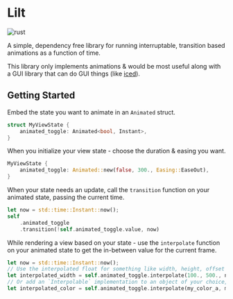 # Lilt

![rust](https://github.com/ejjonny/lilt/actions/workflows/rust.yml/badge.svg)

A simple, dependency free library for running interruptable, transition based animations as a function of time.

This library only implements animations & would be most useful along with a GUI library that can do GUI things (like [iced](https://github.com/iced-rs/iced)).

## Getting Started

Embed the state you want to animate in an `Animated` struct.

```rust
struct MyViewState {
    animated_toggle: Animated<bool, Instant>,
}
```

When you initialize your view state - choose the duration & easing you want.

```rust
MyViewState {
    animated_toggle: Animated::new(false, 300., Easing::EaseOut),
}
```

When your state needs an update, call the `transition` function on your animated state, passing the current time.

```rust
let now = std::time::Instant::now();
self
    .animated_toggle
    .transition(!self.animated_toggle.value, now)
```

While rendering a view based on your state - use the `interpolate` function on your animated state to get the in-between value for the current frame.

```rust
let now = std::time::Instant::now();
// Use the interpolated float for something like width, height, offset
let interpolated_width = self.animated_toggle.interpolate(100., 500., now)
// Or add an `Interpolable` implementation to an object of your choice, like a color
let interpolated_color = self.animated_toggle.interpolate(my_color_a, my_color_b, now)
```
